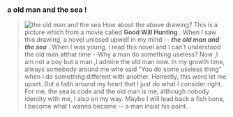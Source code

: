 ### a old man and the sea !
> ![the old man and the sea](https://jituanlin.github.io/doc/image/sean.png)
> How about the above drawing?
> This is a picture which from a movie called **Good Will Hunting** . 
When I saw this drawing, a novel unlosed upwell in my mind -- ***the old man and the sea*** .
> When I was young, I read this novel and I can't understood the old man atthat time --Why a man do something useless?
> Now ,I am not a boy but a man ,I admire the old man now.
> In my growth time, always somebody around me who said "You do some useless thing" when I do something different with another. Honestly, this word let me upset. But a faith around my heart that I just do what I consider right.
> For me, the sea is code and the old man is me, although nobody identity with me, I also on my way. Maybe I will lead back a fish bone, I become what I wanna become -- a man insist his point.

